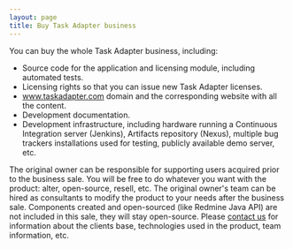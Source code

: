 ```yaml
---
layout: page
title: Buy Task Adapter business
---
```


You can buy the whole Task Adapter business, including:

* Source code for the application and licensing module, including automated tests.
* Licensing rights so that you can issue new Task Adapter licenses.
* www.taskadapter.com domain and the corresponding website with all the content.
* Development documentation.
* Development infrastructure, including hardware running a Continuous Integration server (Jenkins),
Artifacts repository (Nexus), multiple bug trackers installations used for testing, publicly available demo server, etc.

The original owner can be responsible for supporting users acquired prior to the business sale.
You will be free to do whatever you want with the product: alter, open-source, resell, etc.
The original owner's team can be hired as consultants to modify the product to your needs after the business sale.
Components created and open-sourced (like Redmine Java API) are not included in this sale, they will stay open-source.
Please [contact us](/contacts) for information about the clients base, technologies used in the product, team information, etc.
